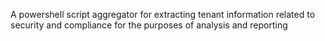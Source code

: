 A powershell script aggregator for extracting tenant information related to security and compliance for the purposes of analysis and reporting
